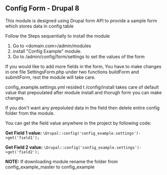 ## Config Form - Drupal 8

This module is designed using Drupal form API to provide a sample form which stores data in config table

Follow the Steps sequentially to install the module
1. Go to <domain.com>/admin/modules
2. install "Config Example" module.
3. Go to /admin/config/form/settings to set the values of the form


If you would like to add more fields in the form, You have to make changes in one file SettingsForm.php under two functions buildForm and submitForm, rest the module will take care.


config_example.settings.yml resided t /config/install takes care of default value that prepoulated after module install and thorugh form you can make changes.

If you don't want any prepoluted data in the field then delete entire config folder from the module.

You can get the field value anywhere in the project by following code:

  **Get Field 1 value:**
 ```\Drupal::config('config_example.settings')->get('field1');```
 
 **Get Field 2 value:**
 ```\Drupal::config('config_example.settings')->get('field2');```



**NOTE:** If downloading module rename the folder from config_example_master to config_example
